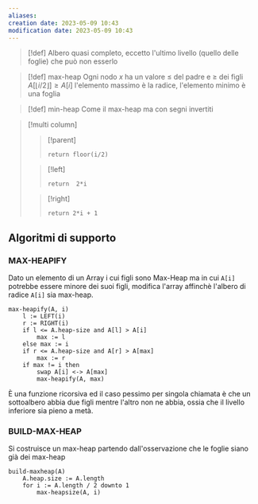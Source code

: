 ```yaml
---
aliases: 
creation date: 2023-05-09 10:43
modification date: 2023-05-09 10:43
---
```

>[!def]
>Albero quasi completo, eccetto l'ultimo livello (quello delle foglie) che può non esserlo

>[!def] max-heap
>Ogni nodo $x$ ha un valore $\leq$ del padre e $\geq$ dei figli
>$A[\lfloor i / 2 \rfloor] \geq A[i]$
> l'elemento massimo è la radice, l'elemento minimo è una foglia

>[!def] min-heap
>Come il max-heap ma con segni invertiti


>[!multi column]
>
>>[!parent]
>>```clike
>>return floor(i/2)
>>```
>
>>[!left]
>>```clike
>>return  2*i
>>```
>
>>[!right]
>>```clike
>>return 2*i + 1
>>```


## Algoritmi di supporto

### MAX-HEAPIFY
Dato un elemento di un Array i cui figli sono Max-Heap ma in cui `A[i]` potrebbe essere minore dei suoi figli, modifica l'array affinchè l'albero di radice `A[i]` sia max-heap.

```clike
max-heapify(A, i)
	l := LEFT(i)
	r := RIGHT(i)
	if l <= A.heap-size and A[l] > A[i]
		max := l
	else max := i
	if r <= A.heap-size and A[r] > A[max]
		max := r
	if max != i then
		swap A[i] <-> A[max]
		max-heapify(A, max)
```

È una funzione ricorsiva ed il caso pessimo per singola chiamata è che un sottoalbero abbia due figli mentre l'altro non ne abbia, ossia che il livello inferiore sia pieno a metà.

### BUILD-MAX-HEAP
Si costruisce un max-heap partendo dall'osservazione che le foglie siano già dei max-heap

```clike
build-maxheap(A)
	A.heap.size := A.length
	for i := A.length / 2 downto 1
		max-heapsize(A, i)
```


